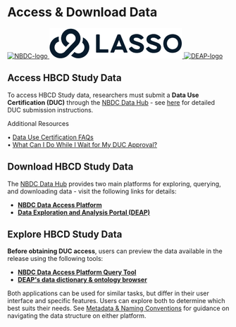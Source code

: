 # Access & Download Data

<div class="logo-row">
  <a href="https://www.nbdc-datahub.org/">
    <img src="../images/NBDC-Blk-Horizontal.png" alt="NBDC-logo" class="logo nbdc">
  </a>
  <a href="https://nbdc.lassoinformatics.com/">
    <img src="../images/Format=Horizontal, Color=Black@2x.png" alt="Lasso-logo" class="logo lasso">
  </a>
  <a href="https://docs.deapscience.com/">
    <img src="../images/ZEV103-DEAP-Logo-with-DEAP.png" alt="DEAP-logo" class="logo deap">
  </a>
</div>


## Access HBCD Study Data

To access HBCD Study data, researchers must submit a **Data Use Certification (DUC)** through the [NBDC Data Hub](https://www.nbdc-datahub.org/) - see [here](https://www.nbdc-datahub.org/data-access-process) for detailed DUC submission instructions.

<div class="notification-banner static-banner">
  <span class="emoji"><i class="fa-solid fa-circle-info"></i></span>
  <span class="text">
    Additional Resources
  </span>
</div>
<div class="notification-static-content">
<p> 
• <a href="https://nbdc-splash-beta.lassoinformatics.com/faqs">Data Use Certification FAQs</a> <br>
• <a href="https://nbdc.lassoinformatics.com/post-duc">What Can I Do While I Wait for My DUC Approval?</a>
</p>
</div>

## Download HBCD Study Data

The [NBDC Data Hub](https://nbdc-datahub.org) provides two main platforms for exploring, querying, and downloading data - visit the following links for details:

- **[NBDC Data Access Platform](https://nbdc-datashare.lassoinformatics.com/)**
- **[Data Exploration and Analysis Portal (DEAP)](https://hbcd.deapscience.com/#/my-datasets/create-dataset)**

## Explore HBCD Study Data

**Before obtaining DUC access**, users can preview the data available in the release using the following tools:

 - **[NBDC Data Access Platform Query Tool](https://nbdc.lassoinformatics.com/data-query-and-downloads)**
 - **[DEAP's data dictionary & ontology browser](https://docs.deapscience.com/data_dictionary/)**

Both applications can be used for similar tasks, but differ in their user interface and specific features. Users can explore both to determine which best suits their needs. See [Metadata & Naming Conventions](metadata.md) for guidance on navigating the data structure on either platform.
